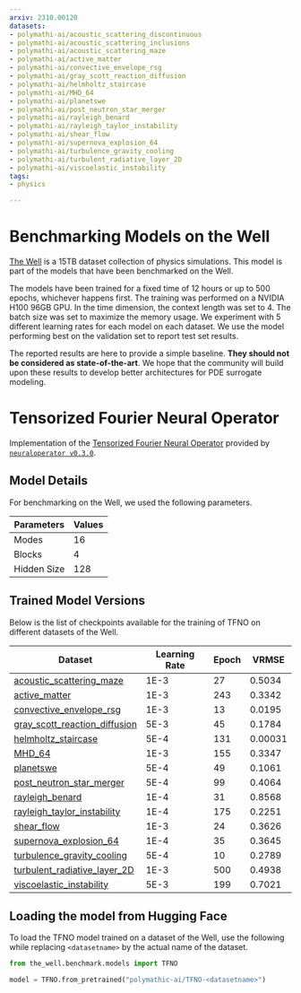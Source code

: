 ```yaml
---
arxiv: 2310.00120
datasets:
- polymathi-ai/acoustic_scattering_discontinuous
- polymathi-ai/acoustic_scattering_inclusions
- polymathi-ai/acoustic_scattering_maze
- polymathi-ai/active_matter
- polymathi-ai/convective_envelope_rsg
- polymathi-ai/gray_scott_reaction_diffusion
- polymathi-ai/helmholtz_staircase
- polymathi-ai/MHD_64
- polymathi-ai/planetswe
- polymathi-ai/post_neutron_star_merger
- polymathi-ai/rayleigh_benard
- polymathi-ai/rayleigh_taylor_instability
- polymathi-ai/shear_flow
- polymathi-ai/supernova_explosion_64
- polymathi-ai/turbulence_gravity_cooling
- polymathi-ai/turbulent_radiative_layer_2D
- polymathi-ai/viscoelastic_instability
tags:
- physics

---
```


# Benchmarking Models on the Well

[The Well](https://github.com/PolymathicAI/the_well) is a 15TB dataset collection of physics simulations. This model is part of the models that have been benchmarked on the Well.

The models have been trained for a fixed time of 12 hours or up to 500 epochs, whichever happens first. The training was performed on a NVIDIA H100 96GB GPU.
In the time dimension, the context length was set to 4. The batch size was set to maximize the memory usage. We experiment with 5 different learning rates for each model on each dataset.
We use the model performing best on the validation set to report test set results.

The reported results are here to provide a simple baseline. **They should not be considered as state-of-the-art**. We hope that the community will build upon these results to develop better architectures for PDE surrogate modeling.

# Tensorized Fourier Neural Operator

Implementation of the [Tensorized Fourier Neural Operator](https://arxiv.org/abs/2310.00120) provided by [`neuraloperator v0.3.0`](https://neuraloperator.github.io/dev/index.html).

## Model Details

For benchmarking on the Well, we used the following parameters.

| Parameters | Values |
|------------|--------|
| Modes      | 16     |
| Blocks     | 4      |
| Hidden Size| 128    |

## Trained Model Versions

Below is the list of checkpoints available for the training of TFNO on different datasets of the Well.

| Dataset | Learning Rate | Epoch | VRMSE |
|---------|----------------|-------|-------|
| [acoustic_scattering_maze](https://huggingface.co/polymathic-ai/TFNO-acoustic_scattering) | 1E-3 | 27 | 0.5034 |
| [active_matter](https://huggingface.co/polymathic-ai/TFNO-active_matter) | 1E-3 | 243 | 0.3342 |
| [convective_envelope_rsg](https://huggingface.co/polymathic-ai/TFNO-convective_envelope_rsg) | 1E-3 | 13 | 0.0195 |
| [gray_scott_reaction_diffusion](https://huggingface.co/polymathic-ai/TFNO-gray_scott_reaction_diffusion) | 5E-3 | 45 | 0.1784 |
| [helmholtz_staircase](https://huggingface.co/polymathic-ai/TFNO-helmholtz_staircase) | 5E-4 | 131 | 0.00031 |
| [MHD_64](https://huggingface.co/polymathic-ai/TFNO-MHD_64) | 1E-3 | 155 | 0.3347 |
| [planetswe](https://huggingface.co/polymathic-ai/TFNO-planetswe) | 5E-4 | 49 | 0.1061 |
| [post_neutron_star_merger](https://huggingface.co/polymathic-ai/TFNO-post_neutron_star_merger) | 5E-4 | 99 | 0.4064 |
| [rayleigh_benard](https://huggingface.co/polymathic-ai/TFNO-rayleigh_benard) | 1E-4 | 31 | 0.8568 |
| [rayleigh_taylor_instability](https://huggingface.co/polymathic-ai/TFNO-rayleigh_taylor_instability) | 1E-4 | 175 | 0.2251 |
| [shear_flow](https://huggingface.co/polymathic-ai/TFNO-shear_flow) | 1E-3 | 24 | 0.3626 |
| [supernova_explosion_64](https://huggingface.co/polymathic-ai/TFNO-supernova_explosion_64) | 1E-4 | 35 | 0.3645 |
| [turbulence_gravity_cooling](https://huggingface.co/polymathic-ai/TFNO-turbulence_gravity_cooling) | 5E-4 | 10 | 0.2789 |
| [turbulent_radiative_layer_2D](https://huggingface.co/polymathic-ai/TFNO-turbulent_radiative_layer_2D) | 1E-3 | 500 | 0.4938 |
| [viscoelastic_instability](https://huggingface.co/polymathic-ai/TFNO-viscoelastic_instability) | 5E-3 | 199 | 0.7021 |

## Loading the model from Hugging Face

To load the TFNO model trained on a dataset of the Well, use the following while replacing `<datasetname>` by the actual name of the dataset.

```python
from the_well.benchmark.models import TFNO

model = TFNO.from_pretrained("polymathic-ai/TFNO-<datasetname>")
```
